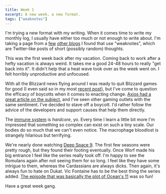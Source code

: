 ```yaml
---
title: Week 1
excerpt: A new week, a new format.
tags: ["weaknotes"]
---
```


I'm trying a new format with my writing. When it comes time to write my monthly log, I usually have either too much or not enough to write about. I'm taking a page from a [few][weaknotes1] [other blogs][weaknotes2] I found that use "weaknotes", which are Twitter-like posts of short (possibly random) thoughts.

This was the first week back after my vacation. Coming back to work after a hefty vacation is always weird. It takes me a good 24-48 hours to really "get back into it". It didn't help that a heat wave took over as the week went on. I felt horribly unproductive and unfocused.

With all the Blizzard news flying around I was ready to quit Blizzard games for good (I even said so in my most [recent post]), but I've come to question the efficacy of boycotts when it comes to enacting change. [Axios had a great article on the subject][boycotts], and I've seen other gaming outlets with the same sentiment. I've decided to stave off a boycott. I'd rather follow the advice of the developers and support causes that help them directly.

The [immune system] is _hardcore_, yo. Every time I learn a little bit more I'm impressed that something so complex can exist on such a tiny scale. Our bodies do so much that we can't even notice. The macrophage bloodlost is strangely hilarious but terrifying.

We're nearly done watching [Deep Space 9]. The first few seasons were pretty rough, but they found their footing eventually. Once Worf made his big entrance I feel like the series really took off. I'm happy to see the Romulans again after not seeing them for so long. I feel like they have some intrigue to them, whereas the Cardassians are always dicks. Then again, it's always fun to hate on Dukat. Vic Fontaine has to be the best thing the series added. [The episode that was basically the plot of Ocean's 11][baddabang] was so fun!

Have a great week gang.

[weaknotes1]: https://alicebartlett.co.uk/blog/weaknotes-1
[weaknotes2]: https://meowni.ca/weaknotes/
[recent post]: /posts/recently-08-2021
[boycotts]: https://www.axios.com/activision-blizzard-boycott-a2d85fa6-9826-4675-928f-a49eef5e5dfd.html
[immune system]: https://www.youtube.com/watch?v=lXfEK8G8CUI
[deep space 9]: https://en.wikipedia.org/wiki/Star_Trek:_Deep_Space_Nine
[baddabang]: https://en.wikipedia.org/wiki/Badda-Bing_Badda-Bang

